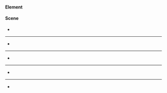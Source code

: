 #### Element

<f-slider title="Element rotation" set="r3" to="180" />

<f-slider title="Element scale" set="s3" value="1" from="0.1" to="4"/>

#### Scene

<f-slider title="Scene rotation" set="rx3" value="-45" from="-90" to="0" />

<f-slider title="Scene rotation" set="rz3" value="0" from="-90" to="0" />

-

<f-scene3 webgl width="600" height="600">
  <f-group3 scale="0.5" :rotation="[get('rx3',-45),0,get('rz3',0)]" position="0 0.5 0">
    <f-group3 v-for="y in range(-2,2,1)">
      <f-hedron3
        v-for="x in range(-2,2,1)"
        :key="x + '-' + y"
        :r="1 / Math.sqrt(2)"
        :count="4"
        :position="[x,y]"
        :rotation="[0,0,get('r3',0) + 45]"
        :scale="get('s3')"
        :height="0.5"
        shading
      />
    </f-group3> 
  </f-group3>
</f-scene3>


---

<f-artboard grid v-slot="{ mouse }" width="100" height="100">
  <f-drag
  	step="5"
    :mouse="mouse"
    points="25 75, 75 75, 75 25, 25 25"
    v-slot="{ points }"
    set="p"
  >
    <f-line :points="points" closed stroke fill="black" />
  </f-drag>
</f-artboard>

<f-slider title="rotation" set="r"/>

<f-slider title="scale" set="s" value="1" from="0.1" to="4"/>

-

<f-artboard grid step="100" style="background: white">
  <f-group v-for="a in range(0,360,360 / 16).slice(0,16)" :rotation="a" position="300 300">
		<f-line
      position="-50 -200"
      :scale="get('s')"
    	:points="get('p')"
      closed
      stroke
      fill="black"      
      style="transform-origin: 50px 50px"
      :rotation="get('r')"  
      :opacity="scale(a,0,360,1,0.1)"
    />
  </f-group>
</f-artboard>

---

<f-artboard grid v-slot="{ mouse }" width="100" height="100">
  <f-drag
  	step="5"
    :mouse="mouse"
    points="25 75, 75 75, 75 25, 25 25"
    v-slot="{ points }"
    set="p"
  >
    <f-line :points="points" closed stroke fill="black" />
  </f-drag>
</f-artboard>

<f-slider title="rotation" set="r"/>

<f-slider title="scale" set="s" value="1" from="0.1" to="4"/>

-

<f-artboard grid step="100" style="background: white">
  <f-group v-for="y in range(0,5)">
		<f-line
      v-for="x in range(0,5)"
      :position="[x * 100,y * 100]"
    	:points="get('p')"
      closed
      stroke
      fill="black"
      :rotation="get('r')"
      :scale="get('s')"
      style="transform-origin: 50px 50px"
    />
  </group>
</f-artboard>

---

<f-artboard grid v-slot="{ mouse }" width="100" height="100">
  <f-drag
  	step="5"
    :mouse="mouse"
    points="25 75, 75 75, 75 25, 25 25"
    v-slot="{ points }"
    set="p"
  >
    <f-line :points="points" closed stroke fill="black" />
  </f-drag>
</f-artboard>

<f-slider title="rotation" set="r"/>

<f-slider title="scale" set="s" value="1" from="0.1" to="4"/>

<f-slider title="distance" set="d" value="0" from="-50" to="50" integer />

-

<f-artboard grid step="100" style="background: white">
  <f-group v-for="y in range(0,5)">
    <f-group v-for="x in range(0,5)" :position="[x * 100,y * 100]">
		<f-line
      :position="[get('d'),-get('d')][x % 2]"
    	:points="get('p')"
      closed
      stroke
      fill="black"
      :rotation="get('r')"
      :scale="[[1,-1][x % 2] * get('s',1),1 * get('s',1)]"
      style="transform-origin: 50px 50px"
      :opacity="[1,0.5][x % 2]"
    />
  </group>
</f-artboard>

---

<f-artboard grid v-slot="{ mouse }" width="100" height="100">
  <f-drag
  	step="5"
    :mouse="mouse"
    points="25 75, 75 75, 75 25, 25 25"
    v-slot="{ points }"
    set="p"
  >
    <f-line :points="points" closed stroke fill="black" />
  </f-drag>
</f-artboard>

<f-slider title="rotation" set="r"/>

<f-slider title="scale" set="s" value="1" from="0.1" to="4"/>

<f-slider title="distance" set="d" value="0" from="-50" to="50" integer />

-

<f-artboard grid step="100" style="background: white">
  <f-group v-for="y in range(0,5)">
    <f-group v-for="x in range(0,5)" :position="[x * 100,y * 100]">
		<f-line
      :position="[get('d'),-get('d')][x % 2]"
    	:points="get('p')"
      closed
      stroke
      fill="black"
      :rotation="get('r')"
      :scale="[[1,-1][x % 2] * get('s',1),[1,-1][y % 2] * get('s',1)]"
      style="transform-origin: 50px 50px"
      :opacity="[1,0.5][y % 2]"
    />
  </group>
</f-artboard>